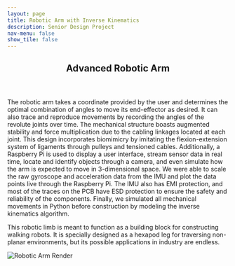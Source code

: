 ```yaml
---
layout: page
title: Robotic Arm with Inverse Kinematics
description: Senior Design Project
nav-menu: false
show_tile: false
---
```


<!-- Main -->
<div id="main" class="alt">

  <!-- One -->
<section id="one">
	<div class="inner">
		<header class="major">
			<h1>Advanced Robotic Arm</h1>
		</header>

<!-- Content -->

The robotic arm takes a coordinate provided by the user and determines the optimal combination of angles to move its end-effector as desired. It can also trace and reproduce movements by recording the angles of the revolute joints over time. The mechanical structure boasts augmented stability and force multiplication due to the cabling linkages located at each joint. This design incorporates biomimicry by imitating the flexion-extension system of ligaments through pulleys and tensioned cables. Additionally, a Raspberry Pi is used to display a user interface, stream sensor data in real time, locate and identify objects through a camera, and even simulate how the arm is expected to move in 3-dimensional space. We were able to scale the raw gyroscope and acceleration data from the IMU and plot the data points live through the Raspberry Pi. The IMU also has EMI protection, and most of the traces on the PCB have ESD protection to ensure the safety and reliability of the components. Finally, we simulated all mechanical movements in Python before construction by modeling the inverse kinematics algorithm.

This robotic limb is meant to function as a building block for constructing walking robots. It is specially designed as a hexapod leg for traversing non-planar environments, but its possible applications in industry are endless.

<img src="arm_render.png" alt="Robotic Arm Render">
